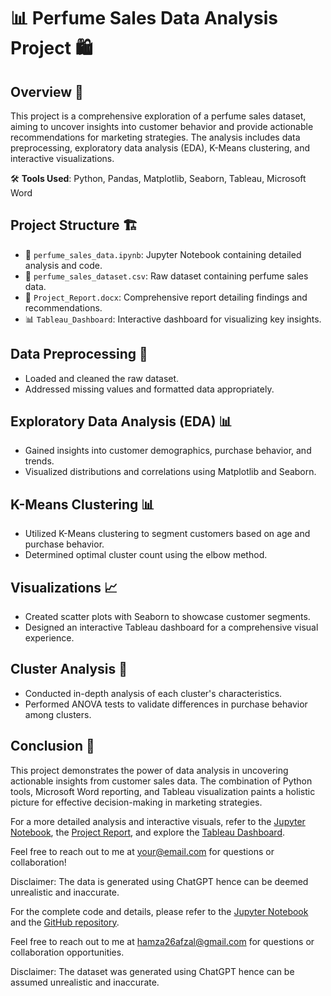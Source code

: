 # 📊 Perfume Sales Data Analysis Project 🛍️

## Overview 📝

This project is a comprehensive exploration of a perfume sales dataset, aiming to uncover insights into customer behavior and provide actionable recommendations for marketing strategies. The analysis includes data preprocessing, exploratory data analysis (EDA), K-Means clustering, and interactive visualizations.

🛠️ **Tools Used**: Python, Pandas, Matplotlib, Seaborn, Tableau, Microsoft Word

## Project Structure 🏗️

- 📁 `perfume_sales_data.ipynb`: Jupyter Notebook containing detailed analysis and code.
- 📂 `perfume_sales_dataset.csv`: Raw dataset containing perfume sales data.
- 📄 `Project_Report.docx`: Comprehensive report detailing findings and recommendations.
- 📊 `Tableau_Dashboard`: Interactive dashboard for visualizing key insights.

## Data Preprocessing 🧹

- Loaded and cleaned the raw dataset.
- Addressed missing values and formatted data appropriately.

## Exploratory Data Analysis (EDA) 📊

- Gained insights into customer demographics, purchase behavior, and trends.
- Visualized distributions and correlations using Matplotlib and Seaborn.

## K-Means Clustering 📊

- Utilized K-Means clustering to segment customers based on age and purchase behavior.
- Determined optimal cluster count using the elbow method.

## Visualizations 📈

- Created scatter plots with Seaborn to showcase customer segments.
- Designed an interactive Tableau dashboard for a comprehensive visual experience.

## Cluster Analysis 🧮

- Conducted in-depth analysis of each cluster's characteristics.
- Performed ANOVA tests to validate differences in purchase behavior among clusters.

## Conclusion 🎉

This project demonstrates the power of data analysis in uncovering actionable insights from customer sales data. The combination of Python tools, Microsoft Word reporting, and Tableau visualization paints a holistic picture for effective decision-making in marketing strategies.

For a more detailed analysis and interactive visuals, refer to the [Jupyter Notebook](data_analysis.ipynb), the [Project Report](Project_Report.docx), and explore the [Tableau Dashboard](Tableau_Dashboard).

Feel free to reach out to me at [your@email.com](mailto:your@email.com) for questions or collaboration!

Disclaimer: The data is generated using ChatGPT hence can be deemed unrealistic and inaccurate.


For the complete code and details, please refer to the [Jupyter Notebook](perfume_sales_data.ipynb) and the [GitHub repository](https://github.com/hamzaafzalv/your_perfume_shop).

Feel free to reach out to me at [hamza26afzal@gmail.com](mailto:hamza26afzal@gmail.com) for questions or collaboration opportunities.

Disclaimer: The dataset was generated using ChatGPT hence can be assumed unrealistic and inaccurate.
